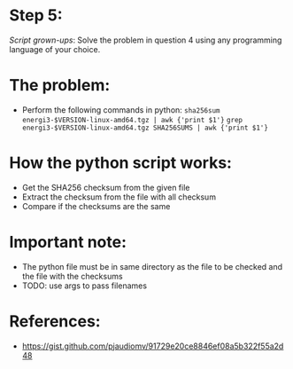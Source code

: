 # Step 5:

*Script grown-ups*: Solve the problem in question 4 using any programming language of your choice.

# The problem:
- Perform the following commands in python:
`sha256sum energi3-$VERSION-linux-amd64.tgz | awk {'print $1'}`
`grep energi3-$VERSION-linux-amd64.tgz SHA256SUMS | awk {'print $1'}`

# How the python script works:
- Get the SHA256 checksum from the given file
- Extract the checksum from the file with all checksum
- Compare if the checksums are the same

# Important note:
- The python file must be in same directory as the file to be checked and the file with the checksums
- TODO: use args to pass filenames

# References:
- https://gist.github.com/pjaudiomv/91729e20ce8846ef08a5b322f55a2d48